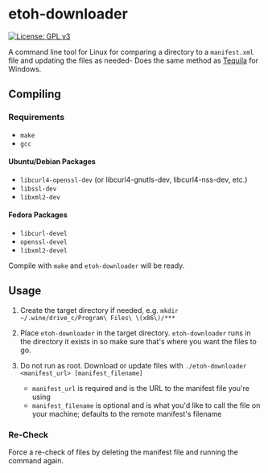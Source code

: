 # etoh-downloader

[![License: GPL v3](https://img.shields.io/badge/License-GPLv3-blue.svg)](https://www.gnu.org/licenses/gpl-3.0)

A command line tool for Linux for comparing a directory to a `manifest.xml` file and updating the files as needed- Does the same method as [Tequila](https://github.com/leandrotlz/Tequila) for Windows.

## Compiling

### Requirements

- `make`
- `gcc`

#### Ubuntu/Debian Packages

- `libcurl4-openssl-dev` (or libcurl4-gnutls-dev, libcurl4-nss-dev, etc.)
- `libssl-dev`
- `libxml2-dev`

#### Fedora Packages

- `libcurl-devel`
- `openssl-devel`
- `libxml2-devel`

Compile with `make` and `etoh-downloader` will be ready.

## Usage

1. Create the target directory if needed, e.g. `mkdir ~/.wine/drive_c/Program\ Files\ \(x86\)/***`

2. Place `etoh-downloader` in the target directory. `etoh-downloader` runs in the directory it exists in so make sure that's where you want the files to go.

3. Do not run as root. Download or update files with `./etoh-downloader <manifest_url> [manifest_filename]`
   - `manifest_url` is required and is the URL to the manifest file you're using
   - `manifest_filename` is optional and is what you'd like to call the file on your machine; defaults to the remote manifest's filename

### Re-Check

Force a re-check of files by deleting the manifest file and running the command again.
